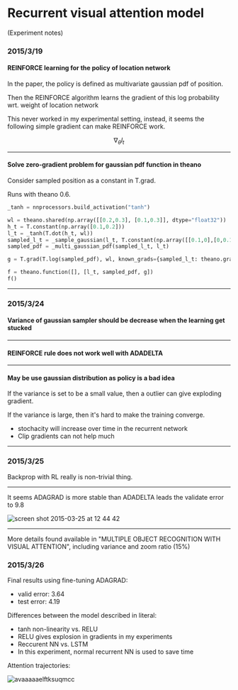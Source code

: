 

# Recurrent visual attention model
(Experiment notes)

### 2015/3/19
#### REINFORCE learning for the policy of location network


In the paper, the policy is defined as multivariate gaussian pdf of position.

Then the REINFORCE algorithm learns the gradient of this log probability wrt. weight of location network

This never worked in my experimental setting, instead, it seems the following simple gradient can make REINFORCE work.

$$ \nabla_{\theta}{l_t} $$

---

#### Solve zero-gradient problem for gaussian pdf function in theano

Consider sampled position as a constant in T.grad.

Runs with theano 0.6.

```python
_tanh = nnprocessors.build_activation("tanh")

wl = theano.shared(np.array([[0.2,0.3], [0.1,0.3]], dtype="float32"))
h_t = T.constant(np.array([0.1,0.2]))
l_t = _tanh(T.dot(h_t, wl))
sampled_l_t = _sample_gaussian(l_t, T.constant(np.array([[0.1,0],[0,0.1]]), dtype="float32"))
sampled_pdf = _multi_gaussian_pdf(sampled_l_t, l_t)

g = T.grad(T.log(sampled_pdf), wl, known_grads={sampled_l_t: theano.gradient.DisconnectedType()()})

f = theano.function([], [l_t, sampled_pdf, g])
f()
```

---

### 2015/3/24
#### Variance of gaussian sampler should be decrease when the learning get stucked

---

#### REINFORCE rule does not work well with ADADELTA

---

#### May be use gaussian distribution as policy is a bad idea

If the variance is set to be a small value, then a outlier can give exploding gradient.

If the variance is large, then it's hard to make the training converge.

- stochacity will increase over time in the recurrent network
- Clip gradients can not help much

---

### 2015/3/25
Backprop with RL really is non-trivial thing.

---

It seems ADAGRAD is more stable than ADADELTA leads the validate error to 9.8

![screen shot 2015-03-25 at 12 44 42](https://cloud.githubusercontent.com/assets/1029280/6818067/ef0081e8-d2ec-11e4-9e4a-a8e08e98f3f7.png)

---

More details found available in "MULTIPLE OBJECT RECOGNITION WITH VISUAL ATTENTION", including variance and zoom ratio (15%)

### 2015/3/26

Final results using fine-tuning ADAGRAD:

- valid error: 3.64
- test error: 4.19

Differences between the model described in literal:
- tanh non-linearity vs. RELU
 - RELU gives explosion in gradients in my experiments
- Reccurent NN vs. LSTM
 - In this experiment, normal recurrent NN is used to save time
 
Attention trajectories:

![avaaaaaelftksuqmcc](https://cloud.githubusercontent.com/assets/1029280/6840429/50e5b1d4-d3bb-11e4-9444-8d6319b7de61.png)


